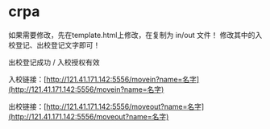# crpa

如果需要修改，先在template.html上修改，在复制为 in/out 文件！ 修改其中的入校登记、出校登记文字即可！

出校登记成功 / 入校授权有效

入校链接：[http://121.41.171.142:5556/movein?name=名字](http://121.41.171.142:5556/movein?name=名字)

出校链接：[http://121.41.171.142:5556/moveout?name=名字](http://121.41.171.142:5556/moveout?name=名字)

